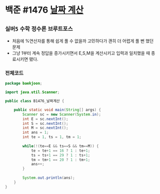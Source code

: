 # 백준 #1476 [날짜 계산](https://www.acmicpc.net/problem/1476)
`실버5` `수학` `정수론` `브루트포스`
---
- 처음에 %연산자를 통해 쉽게 풀 수 없을까 고민하다가 괜히 더 어렵게 풀 뻔 했던 문제
- 그냥 1부터 계속 정답을 증가시키면서 E,S,M을 계산시키고 입력과 일치했을 때 종료시키면 됐다.

### 전체코드
```java
package baekjoon;

import java.util.Scanner;

public class B1476_날짜계산 {

	public static void main(String[] args) {
		Scanner sc = new Scanner(System.in);
		int E = sc.nextInt();
		int S = sc.nextInt();
		int M = sc.nextInt();
		int ans = 1;
		int te = 1, ts = 1, tm = 1;
		
		while(!(te==E && ts==S && tm==M)) {
			te = te+1 == 16 ? 1 : te+1;
			ts = ts+1 == 29 ? 1 : ts+1;
			tm = tm+1 == 20 ? 1 : tm+1;
			ans++;
		}
		
		System.out.println(ans);
	}
}

```

